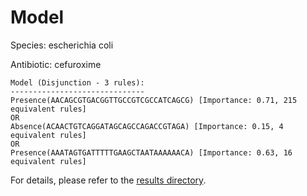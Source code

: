 
# Model

Species: escherichia coli

Antibiotic: cefuroxime

```
Model (Disjunction - 3 rules):
------------------------------
Presence(AACAGCGTGACGGTTGCCGTCGCCATCAGCG) [Importance: 0.71, 215 equivalent rules]
OR
Absence(ACAACTGTCAGGATAGCAGCCAGACCGTAGA) [Importance: 0.15, 4 equivalent rules]
OR
Presence(AAATAGTGATTTTTGAAGCTAATAAAAAACA) [Importance: 0.63, 16 equivalent rules]

```

For details, please refer to the [results directory](../../../../../results/scm_b/escherichia%20coli/cefuroxime/repeat_8/).


